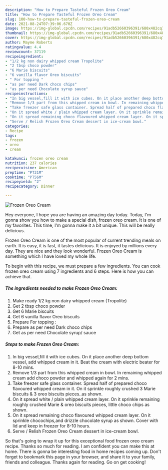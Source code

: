 ```yaml
---
description: "How to Prepare Tasteful Frozen Oreo Cream"
title: "How to Prepare Tasteful Frozen Oreo Cream"
slug: 100-how-to-prepare-tasteful-frozen-oreo-cream
date: 2021-08-24T07:39:06.670Z
image: https://img-global.cpcdn.com/recipes/91adb52660396391/680x482cq70/frozen-oreo-cream-recipe-main-photo.jpg
thumbnail: https://img-global.cpcdn.com/recipes/91adb52660396391/680x482cq70/frozen-oreo-cream-recipe-main-photo.jpg
cover: https://img-global.cpcdn.com/recipes/91adb52660396391/680x482cq70/frozen-oreo-cream-recipe-main-photo.jpg
author: Mayme Roberts
ratingvalue: 4.4
reviewcount: 37119
recipeingredient:
- "1/2 kg non dairy whipped cream Tropolite"
- "2 tbsp choco powder"
- "6 Marie biscuits"
- "6 vanilla flavor Oreo biscuits"
- " For topping "
- "as per need Dark choco chips"
- "as per need Chocolate syrup sauce"
recipeinstructions:
- "In big vessel,fill it with ice cubes. On it place another deep bottom vessel, add whipped cream in it. Beat the cream with electric beater for 8-10 mins."
- "Remove 1/3 part from this whipped cream in bowl. In remaining whipped cream add choco powder and whipped again for 2 mins."
- "Take freezer safe glass container. Spread half of prepared choco flavoured whipped cream in it. On it sprinkle roughly crushed 3 Marie biscuits &amp; 3 oreo biscuits pieces..as shown."
- "On it spread white / plain whipped cream layer. On it sprinkle remaining roughly crushed Marie &amp; oreo biscuits pieces, little choco chips as shown."
- "On it spread remaining choco flavoured whipped cream layer. On it sprinkle chocochips,and drizzle chocolate syrup as shown. Cover with lid and keep in freezer for 8-10 hours."
- "Serve / Relish Frozen Oreo Cream dessert in ice-cream bowl."
categories:
- Recipe
tags:
- frozen
- oreo
- cream

katakunci: frozen oreo cream 
nutrition: 237 calories
recipecuisine: American
preptime: "PT31M"
cooktime: "PT56M"
recipeyield: "2"
recipecategory: Dinner

---
```



![Frozen Oreo Cream](https://img-global.cpcdn.com/recipes/91adb52660396391/680x482cq70/frozen-oreo-cream-recipe-main-photo.jpg)

Hey everyone, I hope you are having an amazing day today. Today, I'm gonna show you how to make a special dish, frozen oreo cream. It is one of my favorites. This time, I'm gonna make it a bit unique. This will be really delicious.



Frozen Oreo Cream is one of the most popular of current trending meals on earth. It is easy, it is fast, it tastes delicious. It is enjoyed by millions every day. They are nice and they look wonderful. Frozen Oreo Cream is something which I have loved my whole life.


To begin with this recipe, we must prepare a few ingredients. You can cook frozen oreo cream using 7 ingredients and 6 steps. Here is how you can achieve that.

<!--inarticleads1-->

##### The ingredients needed to make Frozen Oreo Cream:

1. Make ready 1/2 kg non dairy whipped cream (Tropolite)
1. Get 2 tbsp choco powder
1. Get 6 Marie biscuits
1. Get 6 vanilla flavor Oreo biscuits
1. Prepare  For topping :
1. Prepare as per need Dark choco chips
1. Get as per need Chocolate syrup/ sauce




<!--inarticleads2-->

##### Steps to make Frozen Oreo Cream:

1. In big vessel,fill it with ice cubes. On it place another deep bottom vessel, add whipped cream in it. Beat the cream with electric beater for 8-10 mins.
1. Remove 1/3 part from this whipped cream in bowl. In remaining whipped cream add choco powder and whipped again for 2 mins.
1. Take freezer safe glass container. Spread half of prepared choco flavoured whipped cream in it. On it sprinkle roughly crushed 3 Marie biscuits &amp; 3 oreo biscuits pieces..as shown.
1. On it spread white / plain whipped cream layer. On it sprinkle remaining roughly crushed Marie &amp; oreo biscuits pieces, little choco chips as shown.
1. On it spread remaining choco flavoured whipped cream layer. On it sprinkle chocochips,and drizzle chocolate syrup as shown. Cover with lid and keep in freezer for 8-10 hours.
1. Serve / Relish Frozen Oreo Cream dessert in ice-cream bowl.




So that's going to wrap it up for this exceptional food frozen oreo cream recipe. Thanks so much for reading. I am confident you can make this at home. There is gonna be interesting food in home recipes coming up. Don't forget to bookmark this page in your browser, and share it to your family, friends and colleague. Thanks again for reading. Go on get cooking!
